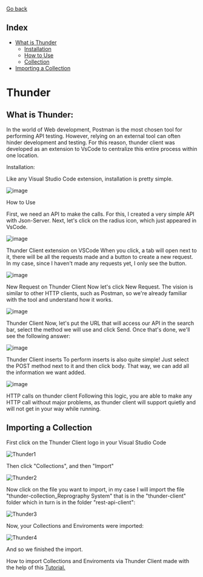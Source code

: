 <div>
  <p><a href="https://github.com/Squad-Back-End/reprography-nodejs/blob/master/docs/rest_api_client/README.md">Go back</a></p>
</div>

## Index
 - [What is Thunder](#WhatIsThunder)
     - [Installation](#Installation)
     - [How to Use](#HowToUse)
     - [Collection](https://github.com/Squad-Back-End/reprography-nodejs/blob/9fccc659999bc92faf7bc08dba65e4867226bb14/docs/rest_api_client/thunder%20client/thunder-collection_Reprography%20System.json)
 - [Importing a Collection](#ImportingACollectionAndEnviroments)


# Thunder


## <a name="WhatIsThunder"></a> What is Thunder:

In the world of Web development, Postman is the most chosen tool for performing API testing. However, relying on an external tool can often hinder development and testing. For this reason, thunder client was developed as an extension to VsCode to centralize this entire process within one location.

<a name="Installation"></a> Installation:

Like any Visual Studio Code extension, installation is pretty simple.

![image](https://user-images.githubusercontent.com/71888050/142630831-20114e67-5a60-4526-9381-de9b021f5404.png)

<a name="HowToUse"></a> How to Use 

First, we need an API to make the calls. For this, I created a very simple API with Json-Server. Next, let's click on the radius icon, which just appeared in VsCode.

![image](https://user-images.githubusercontent.com/71888050/142630988-5974a77d-8a59-4875-b117-cd987faad477.png)

Thunder Client extension on VSCode 
When you click, a tab will open next to it, there will be all the requests made and a button to create a new request. In my case, since I haven't made any requests yet, I only see the button.

![image](https://user-images.githubusercontent.com/71888050/142631066-fa782919-137e-4b37-81a1-8f893eccad11.png)


New Request on Thunder Client 
Now let's click New Request. The vision is similar to other HTTP clients, such as Postman, so we're already familiar with the tool and understand how it works.

![image](https://user-images.githubusercontent.com/71888050/142631095-6270bc2d-d8e9-48a8-8a3d-f574e3e77a68.png)


Thunder Client 
Now, let's put the URL that will access our API in the search bar, select the method we will use and click Send. Once that's done, we'll see the following answer:

![image](https://user-images.githubusercontent.com/71888050/142631127-b8943167-002d-4242-99fb-f915559f5608.png)


Thunder Client inserts 
To perform inserts is also quite simple! Just select the POST method next to it and then click body. That way, we can add all the information we want added.

![image](https://user-images.githubusercontent.com/71888050/142631292-f82521c6-44e8-4861-92b7-e72d9c1c4419.png)


HTTP calls on thunder client 
Following this logic, you are able to make any HTTP call without major problems, as thunder client will support quietly and will not get in your way while running.


## <a name="ImportingACollectionAndEnviroments"></a> Importing a Collection

First click on the Thunder Client logo in your Visual Studio Code

![Thunder1](https://user-images.githubusercontent.com/71890228/142860674-22a3d10b-f746-4f91-be92-0fb88129ad06.png)

Then click "Collections", and then "Import"

![Thunder2](https://user-images.githubusercontent.com/71890228/142863037-bfcdd9f0-006b-4c08-b4de-f3a4469ffb50.png)


Now click on the file you want to import, in my case I will import the file "thunder-collection_Reprography System" that is in the "thunder-client" folder which in turn is in the folder "rest-api-client":

![Thunder3](https://user-images.githubusercontent.com/71890228/142861560-08f5bb20-d14f-4a15-8b9f-96756d69a196.png)

Now, your Collections and Enviroments were imported:

![Thunder4](https://user-images.githubusercontent.com/71890228/142863383-568635ee-32ef-4386-ab44-965e88a87c50.png)

And so we finished the import.

How to import Collections and Enviroments via Thunder Client made with the help of this [Tutorial.](https://developers.refinitiv.com/en/article-catalog/article/how-to-test-http-rest-api-easily-with-visual-studio-code---thund)
